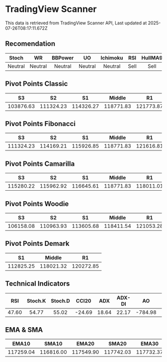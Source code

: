 # TradingView Scanner
This data is retrieved from TradingView Scanner API, Last updated at 2025-07-26T08:17:11.672Z

## Recomendation
| Stoch | WR | BBPower | UO | Ichimoku | RSI | HullMA9 |
| :---: | :---: | :---: | :---: | :---: | :---: | :---: |
| Neutral | Neutral | Neutral | Neutral | Neutral | Sell | Sell |

## Pivot Points Classic
| S3 | S2 | S1 | Middle | R1 | R2 | R3 |
| :---: | :---: | :---: | :---: | :---: | :---: | :---: |
| 103876.63 | 111324.23 | 114326.27 | 118771.83 | 121773.87 | 126219.43 | 133667.03 |

## Pivot Points Fibonacci
| S3 | S2 | S1 | Middle | R1 | R2 | R3 |
| :---: | :---: | :---: | :---: | :---: | :---: | :---: |
| 111324.23 | 114169.21 | 115926.85 | 118771.83 | 121616.81 | 123374.45 | 126219.43 |

## Pivot Points Camarilla
| S3 | S2 | S1 | Middle | R1 | R2 | R3 |
| :---: | :---: | :---: | :---: | :---: | :---: | :---: |
| 115280.22 | 115962.92 | 116645.61 | 118771.83 | 118011.01 | 118693.70 | 119376.40 |

## Pivot Points Woodie
| S3 | S2 | S1 | Middle | R1 | R2 | R3 |
| :---: | :---: | :---: | :---: | :---: | :---: | :---: |
| 106158.08 | 110963.93 | 113605.68 | 118411.54 | 121053.28 | 125859.14 | 128500.88 |

## Pivot Points Demark
| S1 | Middle | R1 |
| :---: | :---: | :---: |
| 112825.25 | 118021.32 | 120272.85 |

## Technical Indicators
| RSI | Stoch.K | Stoch.D | CCI20 | ADX | ADX-DI | AO | Mom | MACD | MACD | W.R | HullMA9 |
| :---: | :---: | :---: | :---: | :---: | :---: | :---: | :---: | :---: | :---: | :---: | :---: |
| 47.60 | 54.77 | 55.02 | -24.69 | 18.64 | 22.17 | -784.98 | -1671.91 | -356.63 | -341.15 | -46.20 | 117772.55 |

## EMA & SMA
| EMA10 | SMA10 | EMA20 | SMA20 | EMA30 | SMA30 | EMA50 | SMA50 | EMA100 | SMA100 | EMA200 | SMA200 |
| :---: | :---: | :---: | :---: | :---: | :---: | :---: | :---: | :---: | :---: | :---: | :---: |
| 117259.04 | 116816.00 | 117549.90 | 117742.03 | 117732.37 | 117963.92 | 117743.43 | 118090.06 | 116583.26 | 117813.43 | 113750.21 | 112687.73 |